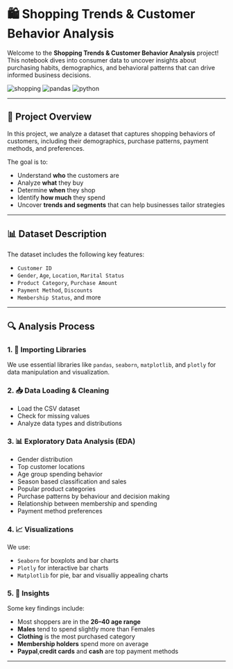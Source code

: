 # 🛍️ Shopping Trends & Customer Behavior Analysis

Welcome to the **Shopping Trends & Customer Behavior Analysis** project!  
This notebook dives into consumer data to uncover insights about purchasing habits, demographics, and behavioral patterns that can drive informed business decisions.

![shopping](https://img.shields.io/badge/Consumer-Insights-blue) ![pandas](https://img.shields.io/badge/pandas-Data%20Wrangling-yellow) ![python](https://img.shields.io/badge/python-Analysis-green)

---

## 📌 Project Overview

In this project, we analyze a dataset that captures shopping behaviors of customers, including their demographics, purchase patterns, payment methods, and preferences.

The goal is to:
- Understand **who** the customers are
- Analyze **what** they buy
- Determine **when** they shop
- Identify **how much** they spend
- Uncover **trends and segments** that can help businesses tailor strategies

---

## 📊 Dataset Description

The dataset includes the following key features:
- `Customer ID`
- `Gender`, `Age`, `Location`, `Marital Status`
- `Product Category`, `Purchase Amount`
- `Payment Method`, `Discounts`
- `Membership Status`, and more

---

## 🔍 Analysis Process

### 1. 🧰 Importing Libraries
We use essential libraries like `pandas`, `seaborn`, `matplotlib`, and `plotly` for data manipulation and visualization.

### 2. 📥 Data Loading & Cleaning
- Load the CSV dataset
- Check for missing values
- Analyze data types and distributions

### 3. 📊 Exploratory Data Analysis (EDA)
- Gender distribution
- Top customer locations
- Age group spending behavior
- Season based classification and sales
- Popular product categories
- Purchase patterns by behaviour and decision making
- Relationship between membership and spending
- Payment method preferences

### 4. 📈 Visualizations
We use:
- `Seaborn` for boxplots and bar charts
- `Plotly` for interactive bar charts
- `Matplotlib` for pie, bar and visualliy appealing charts 

### 5. 🧠 Insights
Some key findings include:
- Most shoppers are in the **26–40 age range**
- **Males** tend to spend slightly more than Females
- **Clothing** is the most purchased category
- **Membership holders** spend more on average
- **Paypal**,**credit cards** and **cash** are top payment methods

---
